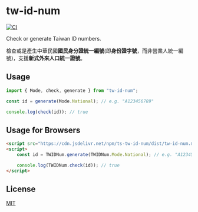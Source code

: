 tw-id-num
==========

[![CI](https://github.com/magiclen/ts-tw-id-num/actions/workflows/ci.yml/badge.svg)](https://github.com/magiclen/ts-tw-id-num/actions/workflows/ci.yml)

Check or generate Taiwan ID numbers.

檢查或是產生中華民國**國民身分證統一編號**(即**身份證字號**，而非營業人統一編號)，支援**新式外來人口統一證號**。

## Usage

```typescript
import { Mode, check, generate } from "tw-id-num";

const id = generate(Mode.National); // e.g. "A123456789"

console.log(check(id)); // true
```

## Usage for Browsers

```html
<script src="https://cdn.jsdelivr.net/npm/ts-tw-id-num/dist/tw-id-num.min.js"></script>
<script>
    const id = TWIDNum.generate(TWIDNum.Mode.National); // e.g. "A123456789"

    console.log(TWIDNum.check(id)); // true
</script>
```

## License

[MIT](LICENSE)